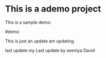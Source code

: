 # This is a ademo project

This is a sample demo:

#demo

This is just an update
am updating

last update
my Last update by seeniya David 
